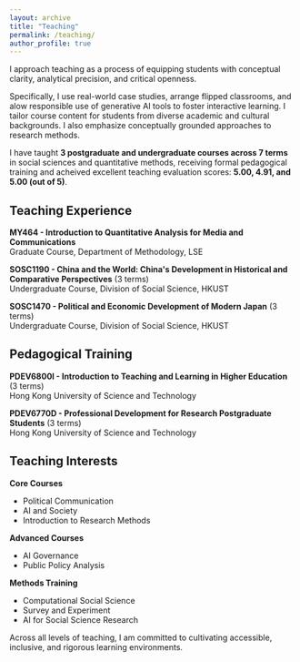 ```yaml
---
layout: archive
title: "Teaching"
permalink: /teaching/
author_profile: true
---
```


I approach teaching as a process of equipping students with conceptual clarity, analytical precision, and critical openness.

Specifically, I use real-world case studies, arrange flipped classrooms, and alow responsible use of generative AI tools to foster interactive learning. I tailor course content for students from diverse academic and cultural backgrounds. I also emphasize conceptually grounded approaches to research methods.

I have taught **3 postgraduate and undergraduate courses across 7 terms** in social sciences and quantitative methods, receiving formal pedagogical training and acheived excellent teaching evaluation scores: **5.00, 4.91, and 5.00 (out of 5)**.

## Teaching Experience

**MY464 - Introduction to Quantitative Analysis for Media and Communications**  
Graduate Course, Department of Methodology, LSE

**SOSC1190 - China and the World: China's Development in Historical and Comparative Perspectives** (3 terms)  
Undergraduate Course, Division of Social Science, HKUST

**SOSC1470 - Political and Economic Development of Modern Japan** (3 terms)  
Undergraduate Course, Division of Social Science, HKUST

## Pedagogical Training

**PDEV6800I - Introduction to Teaching and Learning in Higher Education** (3 terms)  
Hong Kong University of Science and Technology  

**PDEV6770D - Professional Development for Research Postgraduate Students** (3 terms)  
Hong Kong University of Science and Technology  

## Teaching Interests

**Core Courses**
- Political Communication
- AI and Society
- Introduction to Research Methods

**Advanced Courses**
- AI Governance
- Public Policy Analysis

**Methods Training**
- Computational Social Science
- Survey and Experiment
- AI for Social Science Research

Across all levels of teaching, I am committed to cultivating accessible, inclusive, and rigorous learning environments.
